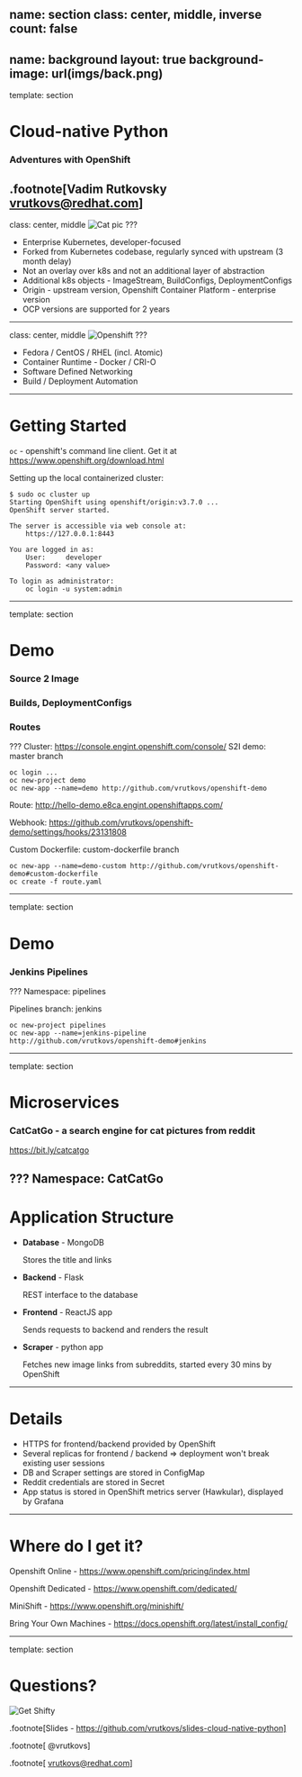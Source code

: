 name: section
class: center, middle, inverse
count: false
---
name: background
layout: true
background-image: url(imgs/back.png)
---
template: section
# Cloud-native Python
### Adventures with OpenShift

.footnote[Vadim Rutkovsky <vrutkovs@redhat.com>]
---
class: center, middle
![Cat pic](imgs/cat.png)
???
* Enterprise Kubernetes, developer-focused
* Forked from Kubernetes codebase, regularly synced with upstream (3 month delay)
* Not an overlay over k8s and not an additional layer of abstraction
* Additional k8s objects - ImageStream, BuildConfigs, DeploymentConfigs
* Origin - upstream version, Openshift Container Platform - enterprise version
* OCP versions are supported for 2 years
---
class: center, middle
![Openshift](imgs/openshift.png)
???
* Fedora / CentOS / RHEL (incl. Atomic)
* Container Runtime - Docker / CRI-O
* Software Defined Networking
* Build / Deployment Automation

---
# Getting Started

`oc` - openshift's command line client. Get it at https://www.openshift.org/download.html

Setting up the local containerized cluster:
```terminal
$ sudo oc cluster up
Starting OpenShift using openshift/origin:v3.7.0 ...
OpenShift server started.

The server is accessible via web console at:
    https://127.0.0.1:8443

You are logged in as:
    User:     developer
    Password: <any value>

To login as administrator:
    oc login -u system:admin
```

---
template: section
# Demo
### Source 2 Image
### Builds, DeploymentConfigs
### Routes

???
Cluster: https://console.engint.openshift.com/console/
S2I demo: master branch

```
oc login ...
oc new-project demo
oc new-app --name=demo http://github.com/vrutkovs/openshift-demo
```

Route: http://hello-demo.e8ca.engint.openshiftapps.com/

Webhook: https://github.com/vrutkovs/openshift-demo/settings/hooks/23131808

Custom Dockerfile: custom-dockerfile branch

```
oc new-app --name=demo-custom http://github.com/vrutkovs/openshift-demo#custom-dockerfile
oc create -f route.yaml
```
---
template: section
# Demo
### Jenkins Pipelines

???
Namespace: pipelines

Pipelines branch: jenkins

```
oc new-project pipelines
oc new-app --name=jenkins-pipeline http://github.com/vrutkovs/openshift-demo#jenkins
```
---
template: section
# Microservices
### CatCatGo - a search engine for cat pictures from reddit

https://bit.ly/catcatgo

???
Namespace: CatCatGo
---
# Application Structure

* **Database** - MongoDB

  Stores the title and links

* **Backend** - Flask

  REST interface to the database

* **Frontend** - ReactJS app

  Sends requests to backend and renders the result

* **Scraper** - python app

  Fetches new image links from subreddits, started every 30 mins by OpenShift

---
# Details
  * HTTPS for frontend/backend provided by OpenShift
  * Several replicas for frontend / backend => deployment won't break existing user sessions
  * DB and Scraper settings are stored in ConfigMap
  * Reddit credentials are stored in Secret
  * App status is stored in OpenShift metrics server (Hawkular), displayed by Grafana


---
# Where do I get it?

Openshift Online - https://www.openshift.com/pricing/index.html

Openshift Dedicated - https://www.openshift.com/dedicated/

MiniShift - https://www.openshift.org/minishift/

Bring Your Own Machines - https://docs.openshift.org/latest/install_config/

---
template: section
# Questions?
![Get Shifty](imgs/get_shifty.jpg)

.footnote[Slides - https://github.com/vrutkovs/slides-cloud-native-python]

.footnote[<span class="fa fa-twitter"></span> <span class="fa fa-github"></span> @vrutkovs]

.footnote[<span class="fa fa-envelope"></span> <vrutkovs@redhat.com>]
